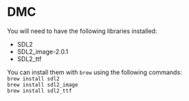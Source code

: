 # DMC

You will need to have the following libraries installed:
* SDL2
* SDL2_image-2.0.1
* SDL2_ttf

You can install them with `brew` using the following commands:<br/>
`brew install sdl2`<br/>
`brew install sdl2_image`<br/>
`brew install sdl2_ttf`
